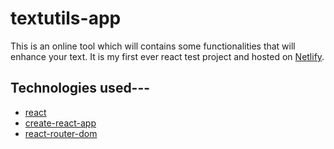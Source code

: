# textutils-app

This is an online tool which will contains some functionalities that will enhance your text. It is my first ever react test project and hosted on [Netlify](https://www.netlify.com/).

## Technologies used---

* [react](http://www.reactjs.com)
* [create-react-app](https://github.com/facebookincubator/create-react-app)
* [react-router-dom](https://github.com/ReactTraining/react-router)

